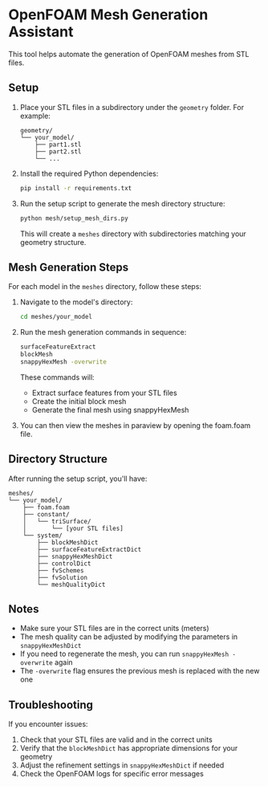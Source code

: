 # OpenFOAM Mesh Generation Assistant

This tool helps automate the generation of OpenFOAM meshes from STL files.

## Setup

1. Place your STL files in a subdirectory under the `geometry` folder. For example:
   ```
   geometry/
   └── your_model/
       ├── part1.stl
       ├── part2.stl
       └── ...
   ```

2. Install the required Python dependencies:
   ```bash
   pip install -r requirements.txt
   ```

3. Run the setup script to generate the mesh directory structure:
   ```bash
   python mesh/setup_mesh_dirs.py
   ```
   This will create a `meshes` directory with subdirectories matching your geometry structure.

## Mesh Generation Steps

For each model in the `meshes` directory, follow these steps:

1. Navigate to the model's directory:
   ```bash
   cd meshes/your_model
   ```

2. Run the mesh generation commands in sequence:
   ```bash
   surfaceFeatureExtract
   blockMesh
   snappyHexMesh -overwrite
   ```

   These commands will:
   - Extract surface features from your STL files
   - Create the initial block mesh
   - Generate the final mesh using snappyHexMesh

4. You can then view the meshes in paraview by opening the foam.foam file. 

## Directory Structure

After running the setup script, you'll have:
```
meshes/
└── your_model/
    ├── foam.foam
    ├── constant/
    │   └── triSurface/
    │       └── [your STL files]
    └── system/
        ├── blockMeshDict
        ├── surfaceFeatureExtractDict
        ├── snappyHexMeshDict
        ├── controlDict
        ├── fvSchemes
        ├── fvSolution
        └── meshQualityDict
```

## Notes

- Make sure your STL files are in the correct units (meters)
- The mesh quality can be adjusted by modifying the parameters in `snappyHexMeshDict`
- If you need to regenerate the mesh, you can run `snappyHexMesh -overwrite` again
- The `-overwrite` flag ensures the previous mesh is replaced with the new one

## Troubleshooting

If you encounter issues:
1. Check that your STL files are valid and in the correct units
2. Verify that the `blockMeshDict` has appropriate dimensions for your geometry
3. Adjust the refinement settings in `snappyHexMeshDict` if needed
4. Check the OpenFOAM logs for specific error messages 